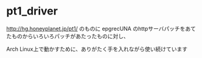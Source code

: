 # pt1_driver

http://hg.honeyplanet.jp/pt1/ のものに epgrecUNA のhttpサーバパッチをあてたものからいろいろパッチがあたったものに対し、

Arch Linux上で動かすために、ありがたく手を入れながら使い続けています
